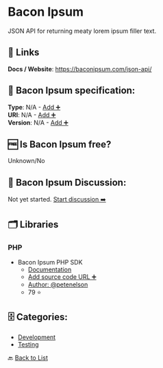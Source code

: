 # Bacon Ipsum
JSON API for returning meaty lorem ipsum filler text.

##  🔗 Links
**Docs / Website**: https://baconipsum.com/json-api/

## 🧬 Bacon Ipsum specification:
**Type**: N/A - [Add ➕](https://github.com/apis-list/apis-list/edit/main/apis-list.yaml)  
**URI**: N/A - [Add ➕](https://github.com/apis-list/apis-list/edit/main/apis-list.yaml)  
**Version**: N/A - [Add ➕](https://github.com/apis-list/apis-list/edit/main/apis-list.yaml)

## 🆓 Is Bacon Ipsum free?
 Unknown/No 

## 💬 Bacon Ipsum Discussion:
Not yet started. [Start discussion ➡️](https://github.com/apis-list/apis-list/discussions/new)

## 🗂️ Libraries
### PHP
- Bacon Ipsum PHP SDK
    - [Documentation](https://github.com/petenelson/wp-any-ipsum/tree/master/lib)
    - [Add source code URL ➕]()
    - [Author: @petenelson](https://github.com/petenelson)
    - 79 ⭐


## 🗄️ Categories:
- [Development](https://github.com/apis-list/apis-list#development-)
- [Testing](https://github.com/apis-list/apis-list#testing-)

🔙  [Back to List](https://github.com/apis-list/apis-list)
